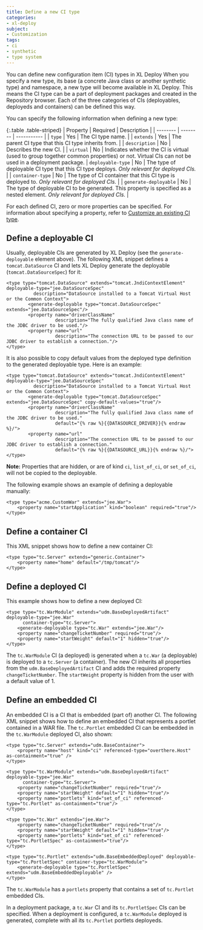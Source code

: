 ```yaml
---
title: Define a new CI type
categories:
- xl-deploy
subject:
- Customization
tags:
- ci
- synthetic
- type system
---
```


You can define new configuration item (CI) types in XL Deploy When you specify a new type, its base (a concrete Java class or another synthetic type) and namespace, a new type will become available in XL Deploy. This means the CI type can be a part of deployment packages and created in the Repository browser. Each of the three categories of CIs (deployables, deployeds and containers) can be defined this way.

You can specify the following information when defining a new type:

{:.table .table-striped}
| Property | Required | Description |
| -------- | -------- | ----------- |
| `type` | Yes | The CI type name. |
| `extends` | Yes | The parent CI type that this CI type inherits from. |
| `description` | No | Describes the new CI. |
| `virtual` | No | Indicates whether the CI is virtual (used to group together common properties) or not. Virtual CIs can not be used in a deployment package.
| `deployable-type` | No | The type of deployable CI type that this CI type deploys. *Only relevant for deployed CIs.* |
| `container-type` | No | The type of CI container that this CI type is deployed to. *Only relevant for deployed CIs.* |
| `generate-deployable` | No | The type of deployable CI to be generated. This property is specified as a nested element. *Only relevant for deployed CIs.* |

For each defined CI, zero or more properties can be specified. For information about specifying a property, refer to [Customize an existing CI type](/xl-deploy/how-to/customize-an-existing-ci-type.html).

## Define a deployable CI

Usually, deployable CIs are generated by XL Deploy (see the `generate-deployable` element above). The following XML snippet defines a `tomcat.DataSource` CI and lets XL Deploy generate the deployable (`tomcat.DataSourceSpec`) for it:

    <type type="tomcat.DataSource" extends="tomcat.JndiContextElement" deployable-type="jee.DataSourceSpec"
              description="DataSource installed to a Tomcat Virtual Host or the Common Context">
            <generate-deployable type="tomcat.DataSourceSpec" extends="jee.DataSourceSpec"/>
            <property name="driverClassName"
                      description="The fully qualified Java class name of the JDBC driver to be used."/>
            <property name="url"
                      description="The connection URL to be passed to our JDBC driver to establish a connection."/>
    </type>

It is also possible to copy default values from the deployed type definition to the generated deployable type. Here is an example:

    <type type="tomcat.DataSource" extends="tomcat.JndiContextElement" deployable-type="jee.DataSourceSpec"
              description="DataSource installed to a Tomcat Virtual Host or the Common Context">
            <generate-deployable type="tomcat.DataSourceSpec" extends="jee.DataSourceSpec" copy-default-values="true"/>
            <property name="driverClassName"
                      description="The fully qualified Java class name of the JDBC driver to be used."
                      default="{% raw %}{{DATASOURCE_DRIVER}}{% endraw %}/">
            <property name="url"
                      description="The connection URL to be passed to our JDBC driver to establish a connection."
                      default="{% raw %}{{DATASOURCE_URL}}{% endraw %}/">
    </type>

**Note:** Properties that are hidden, or are of kind `ci`, `list_of_ci`, or `set_of_ci`, will not be copied to the deployable.

The following example shows an example of defining a deployable manually:

    <type type="acme.CustomWar" extends="jee.War">
        <property name="startApplication" kind="boolean" required="true"/>
    </type>

## Define a container CI

This XML snippet shows how to define a new container CI:

    <type type="tc.Server" extends="generic.Container">
        <property name="home" default="/tmp/tomcat"/>
    </type>

## Define a deployed CI

This example shows how to define a new deployed CI:

    <type type="tc.WarModule" extends="udm.BaseDeployedArtifact" deployable-type="jee.War"
          container-type="tc.Server">
        <generate-deployable type="tc.War" extends="jee.War"/>
        <property name="changeTicketNumber" required="true"/>
        <property name="startWeight" default="1" hidden="true"/>
    </type>

The `tc.WarModule` CI (a deployed) is generated when a `tc.War` (a deployable) is deployed to a `tc.Server` (a container). The new CI inherits all properties from the `udm.BaseDeployedArtifact` CI and adds the required property `changeTicketNumber`. The `startWeight` property is hidden from the user with a default value of 1.

## Define an embedded CI

An embedded CI is a CI that is embedded (part of) another CI. The following XML snippet shows how to define an embedded CI that represents a portlet contained in a WAR file. The `tc.Portlet` embedded CI can be embedded in the `tc.WarModule` deployed CI, also shown:

    <type type="tc.Server" extends="udm.BaseContainer">
        <property name="host" kind="ci" referenced-type="overthere.Host" as-containment="true" />
    </type>

    <type type="tc.WarModule" extends="udm.BaseDeployedArtifact" deployable-type="jee.War"
          container-type="tc.Server">
        <property name="changeTicketNumber" required="true"/>
        <property name="startWeight" default="1" hidden="true"/>
        <property name="portlets" kind="set_of_ci" referenced-type="tc.Portlet" as-containment="true"/>
    </type>

    <type type="tc.War" extends="jee.War">
        <property name="changeTicketNumber" required="true"/>
        <property name="startWeight" default="1" hidden="true"/>
        <property name="portlets" kind="set_of_ci" referenced-type="tc.PortletSpec" as-containment="true"/>
    </type>

    <type type="tc.Portlet" extends="udm.BaseEmbeddedDeployed" deployable-type="tc.PortletSpec" container-type="tc.WarModule">
        <generate-deployable type="tc.PortletSpec" extends="udm.BaseEmbeddedDeployable" />
    </type>

The `tc.WarModule` has a `portlets` property that contains a set of `tc.Portlet` embedded CIs.

In a deployment package, a `tc.War` CI and its `tc.PortletSpec` CIs can be specified. When a deployment is configured, a `tc.WarModule` deployed is generated, complete with all its `tc.Portlet` portlets deployeds.
